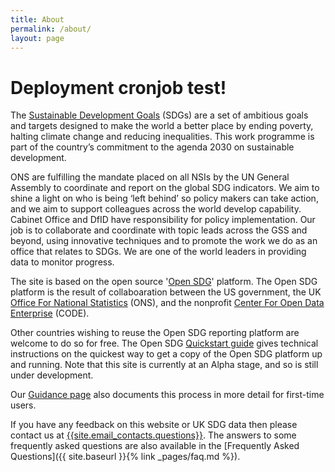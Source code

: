 ```yaml
---
title: About
permalink: /about/
layout: page
---
```


# Deployment cronjob test!

The [Sustainable Development Goals](http://www.un.org/sustainabledevelopment/sustainable-development-goals/) (SDGs) are a set of ambitious goals and targets designed to make the world a better place by ending poverty, halting climate change and reducing inequalities. This work programme is part of the country’s commitment to the agenda 2030 on sustainable development. 

ONS are fulfilling the mandate placed on all NSIs by the UN General Assembly to coordinate and report on the global SDG indicators. We aim to shine a light on who is being ‘left behind’ so policy makers can take action, and we aim to support colleagues across the world develop capability. Cabinet Office and DfID have responsibility for policy implementation. Our job is to collaborate and coordinate with topic leads across the GSS and beyond, using innovative techniques and to promote the work we do as an office that relates to SDGs. We are one of the world leaders in providing data to monitor progress. 


The site is based on the open source '[Open SDG](https://open-sdg.readthedocs.io/en/latest/)' platform. The Open SDG platform is the result of collaboaration between the US government, the UK [Office For National Statistics](https://www.ons.gov.uk/) (ONS), and the nonprofit [Center For Open Data Enterprise](http://opendataenterprise.org/) (CODE).

Other countries wishing to reuse the Open SDG reporting platform are welcome to do so for free. The Open SDG [Quickstart guide](https://open-sdg.readthedocs.io/en/latest/quick-start/) gives technical instructions on the quickest way to get a copy of the Open SDG platform up and running. Note that this site is currently at an Alpha stage, and so is still under development. 

Our [Guidance page](https://github.com/ONSdigital/sdg-indicators/wiki/Clone-your-own%3A-step-by-step-instructions-%28Windows%29) also documents this process in more detail for first-time users.

If you have any feedback on this website or UK SDG data then please contact us at <a href="mailto:{{site.email_contacts.questions}}">{{site.email_contacts.questions}}</a>. The answers to some frequently asked questions are also available in the [Frequently Asked Questions]({{ site.baseurl }}{% link _pages/faq.md %}).
